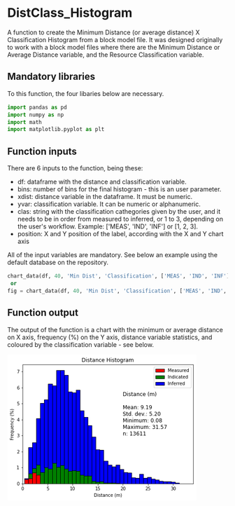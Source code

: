 # DistClass_Histogram
 A function to create the Minimum Distance (or average distance) X Classification Histogram from a block model file.
 It was designed originally to work with a block model files where there are the Minimum Distance or Average Distance variable, and the Resource Classification variable.
 
 ## Mandatory libraries
 To this function, the four libaries below are necessary.
```python
import pandas as pd
import numpy as np
import math
import matplotlib.pyplot as plt
```

 ## Function inputs
 There are 6 inputs to the function, being these:
 - df: dataframe with the distance and classification variable.
 - bins: number of bins for the final histogram - this is an user parameter.
 - xdist: distance variable in the dataframe. It must be numeric.
 - yvar: classification variable. It can be numeric or alphanumeric.
 - clas: string with the classification cathegories given by the user, and it needs to be in order from measured to inferred, or 1 to 3, depending on the user's workflow. Example: ['MEAS', 'IND', 'INF'] or [1, 2, 3].
 - position: X and Y position of the label, according with the X and Y chart axis

All of the input variables are mandatory. See below an example using the default database on the repository.
```python
chart_data(df, 40, 'Min Dist', 'Classification', ['MEAS', 'IND', 'INF'], [20, 3])
 or
fig = chart_data(df, 40, 'Min Dist', 'Classification', ['MEAS', 'IND', 'INF'], [20, 3]) 
```

## Function output
 The output of the function is a chart with the minimum or average distance on X axis, frequency (%) on the Y axis, distance variable statistics, and coloured by the classification variable - see below.
 
 ![This is an image](Histogram.png)
